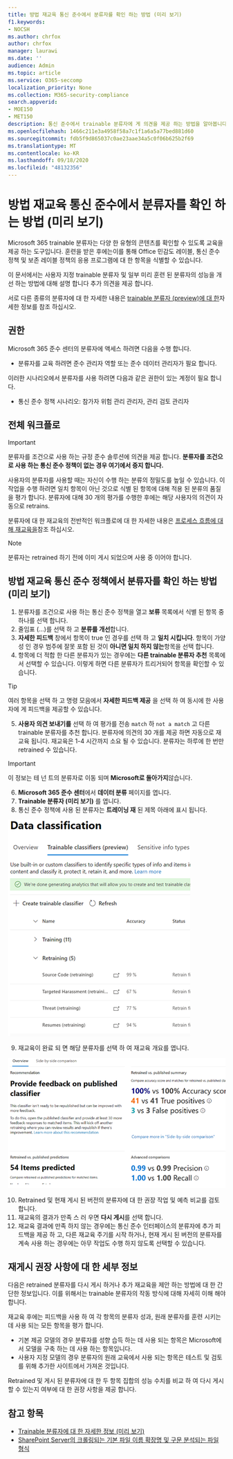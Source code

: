 ```yaml
---
title: 방법 재교육 통신 준수에서 분류자를 확인 하는 방법 (미리 보기)
f1.keywords:
- NOCSH
ms.author: chrfox
author: chrfox
manager: laurawi
ms.date: ''
audience: Admin
ms.topic: article
ms.service: O365-seccomp
localization_priority: None
ms.collection: M365-security-compliance
search.appverid:
- MOE150
- MET150
description: 통신 준수에서 trainable 분류자에 게 의견을 제공 하는 방법을 알아봅니다.
ms.openlocfilehash: 1466c211e3a4958f58a7c1f1a6a5a77bed881d60
ms.sourcegitcommit: fdb5f9d865037c0ae23aae34a5c0f06b625b2f69
ms.translationtype: MT
ms.contentlocale: ko-KR
ms.lasthandoff: 09/18/2020
ms.locfileid: "48132356"
---
```

# <a name="how-to-retrain-a-classifier-in-communications-compliance-preview"></a>방법 재교육 통신 준수에서 분류자를 확인 하는 방법 (미리 보기)

Microsoft 365 trainable 분류자는 다양 한 유형의 콘텐츠를 확인할 수 있도록 교육을 제공 하는 도구입니다. 훈련을 받은 후에는이를 통해 Office 민감도 레이블, 통신 준수 정책 및 보존 레이블 정책의 응용 프로그램에 대 한 항목을 식별할 수 있습니다.

이 문서에서는 사용자 지정 trainable 분류자 및 일부 미리 훈련 된 분류자의 성능을 개선 하는 방법에 대해 설명 합니다 추가 의견을 제공 합니다.

서로 다른 종류의 분류자에 대 한 자세한 내용은 [trainable 분류자 (preview)에 대 한](classifier-learn-about.md)자세한 정보를 참조 하십시오.

## <a name="permissions"></a>권한

Microsoft 365 준수 센터의 분류자에 액세스 하려면 다음을 수행 합니다.

- 분류자를 교육 하려면 준수 관리자 역할 또는 준수 데이터 관리자가 필요 합니다.

이러한 시나리오에서 분류자를 사용 하려면 다음과 같은 권한이 있는 계정이 필요 합니다.

- 통신 준수 정책 시나리오: 참가자 위험 관리 관리자, 관리 검토 관리자 

## <a name="overall-workflow"></a>전체 워크플로

> [!IMPORTANT]
> 분류자를 조건으로 사용 하는 규정 준수 솔루션에 의견을 제공 합니다. **분류자를 조건으로 사용 하는 통신 준수 정책이 없는 경우 여기에서 중지 합니다.**

사용자의 분류자를 사용할 때는 자신이 수행 하는 분류의 정밀도를 높일 수 있습니다. 이 작업을 수행 하려면 일치 항목이 아닌 것으로 식별 된 항목에 대해 적용 된 분류의 품질을 평가 합니다. 분류자에 대해 30 개의 평가를 수행한 후에는 해당 사용자의 의견이 자동으로 retrains.

분류자에 대 한 재교육의 전반적인 워크플로에 대 한 자세한 내용은 [프로세스 흐름에 대해 재교육을](classifier-learn-about.md#retraining-classifiers)참조 하십시오.

> [!NOTE]
> 분류자는 retrained 하기 전에 이미 게시 되었으며 사용 중 이어야 합니다.

## <a name="how-to-retrain-a-classifier-in-communication-compliance-policies-preview"></a>방법 재교육 통신 준수 정책에서 분류자를 확인 하는 방법 (미리 보기)

1. 분류자를 조건으로 사용 하는 통신 준수 정책을 열고 **보류** 목록에서 식별 된 항목 중 하나를 선택 합니다.
2. 줄임표 (...)를 선택 하 고 **분류를 개선**합니다.
3. **자세한 피드백** 창에서 항목이 true 인 경우를 선택 하 고 **일치 시킵니다**.  항목이 가양성 인 경우 범주에 잘못 포함 된 것이 **아니면 일치 하지 않는**항목을 선택 합니다.
4. 항목에 더 적합 한 다른 분류자가 있는 경우에는 **다른 trainable 분류자 추천** 목록에서 선택할 수 있습니다. 이렇게 하면 다른 분류자가 트리거되어 항목을 확인할 수 있습니다.

> [!TIP]
> 여러 항목을 선택 하 고 명령 모음에서 **자세한 피드백 제공** 을 선택 하 여 동시에 한 사용자에 게 피드백을 제공할 수 있습니다.

5. **사용자 의견 보내기를** 선택 하 여 평가를 전송 `match` 하 `not a match` 고 다른 trainable 분류자를 추천 합니다. 분류자에 의견의 30 개를 제공 하면 자동으로 재교육 됩니다. 재교육은 1-4 시간까지 소요 될 수 있습니다. 분류자는 하루에 한 번만 retrained 수 있습니다.

> [!IMPORTANT]
> 이 정보는 테 넌 트의 분류자로 이동 되며 **Microsoft로 돌아가지**않습니다.

6.  **Microsoft 365 준수 센터**에서 **데이터 분류** 페이지를 엽니다.
7. **Trainable 분류자 (미리 보기)** 를 엽니다.
8. 통신 준수 정책에 사용 된 분류자는 **트레이닝 재** 된 제목 아래에 표시 됩니다.

![재교육 상태의 분류자](../media/classifier-retraining.png)

9. 재교육이 완료 되 면 해당 분류자를 선택 하 여 재교육 개요를 엽니다.

![분류자 재교육 결과 개요](../media/classifier-retraining-overview.png)

10. Retrained 및 현재 게시 된 버전의 분류자에 대 한 권장 작업 및 예측 비교를 검토 합니다.
11. 재교육의 결과가 만족 스 러 우면 **다시 게시**를 선택 합니다.
12. 재교육 결과에 만족 하지 않는 경우에는 통신 준수 인터페이스의 분류자에 추가 피드백을 제공 하 고, 다른 재교육 주기를 시작 하거나, 현재 게시 된 버전의 분류자를 계속 사용 하는 경우에는 아무 작업도 수행 하지 않도록 선택할 수 있습니다. 

## <a name="details-on-republishing-recommendations"></a>재게시 권장 사항에 대 한 세부 정보

다음은 retrained 분류자를 다시 게시 하거나 추가 재교육을 제안 하는 방법에 대 한 간단한 정보입니다. 이를 위해서는 trainable 분류자의 작동 방식에 대해 자세히 이해 해야 합니다.

재교육 후에는 피드백을 사용 하 여 각 항목의 분류자 성과, 원래 분류자를 훈련 시키는 데 사용 되는 모든 항목을 평가 합니다. 

- 기본 제공 모델의 경우 분류자를 성향 습득 하는 데 사용 되는 항목은 Microsoft에서 모델을 구축 하는 데 사용 하는 항목입니다.
- 사용자 지정 모델의 경우 분류자의 원래 교육에서 사용 되는 항목은 테스트 및 검토를 위해 추가한 사이트에서 가져온 것입니다.

Retrained 및 게시 된 분류자에 대 한 두 항목 집합의 성능 수치를 비교 하 여 다시 게시할 수 있는지 여부에 대 한 권장 사항을 제공 합니다. 

## <a name="see-also"></a>참고 항목

- [Trainable 분류자에 대 한 자세한 정보 (미리 보기)](classifier-learn-about.md)
- [SharePoint Server의 크롤링되는 기본 파일 이름 확장명 및 구문 분석되는 파일 형식](https://docs.microsoft.com/sharepoint/technical-reference/default-crawled-file-name-extensions-and-parsed-file-types)
